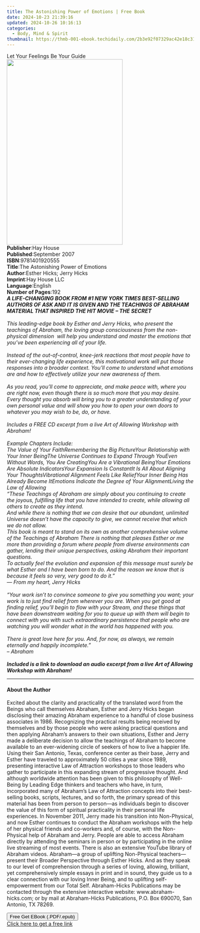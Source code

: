 ```yaml
---
title: The Astonishing Power of Emotions | Free Book
date: 2024-10-23 21:39:16
updated: 2024-10-26 10:16:13
categories:
  - Body, Mind & Spirit
thumbnail: https://thmb-001-ebook.techidaily.com/2b3e92f07329ac42e18c31986b7bf505b432f42bd418670a95c5e7277a09f994.jpg
---
```

<main id="book-container">
  <div class="flex flex-col">
    <div class="book-brief flex-1 py-6 px-4 sm:p-6 md:py-10 md:px-8">
      <!-- brief-->
      <div class="book-brief-main">Let Your Feelings Be Your Guide</div>
    </div>
    <div
      class="book-meta-info flex-1 grid gap-4 col-start-1 col-end-3 row-start-1 sm:mb-6 sm:grid-cols-4 lg:gap-6 lg:col-start-2 lg:row-end-6 lg:row-span-6 lg:mb-0"
    >
      <div
        class="book-meta-info-left place-content-center mt-4 p-4 text-sm leading-6 col-start-2 col-span-2 dark:text-slate-400"
      >
        <img
          class="w-full h-500 object-cover rounded-lg sm:h-255 sm:col-span-2 lg:col-span-full"
          src="https://img-001-ebook.techidaily.com/260473f7c849ff5845648c864687d982fc2b3c963ad5bfd0ae6e8e54a227f0f3.jpg"
          alt=""
          width="312"
          height="500"
        />
      </div>
      <div
        class="book-meta-info-right mt-2 col-start-1 row-start-2 col-span-3 self-center"
      >
        <!-- meta data  -->
        <div class="flex flex-col px-4 md:px-8">
          <div class="flex-1">
            <strong>Publisher</strong>:<span class="px-2">Hay House</span>
          </div>
          <div class="flex-1">
            <strong>Published</strong>:<span class="px-2">September 2007</span>
          </div>
          <div class="flex-1">
            <strong>ISBN</strong>:<span class="px-2">9781401920555</span>
          </div>
          <div class="flex-1">
            <strong>Title</strong>:<span class="px-2"
              >The Astonishing Power of Emotions</span
            >
          </div>
          <div class="flex-1">
            <strong>Author</strong>:<span class="px-2"
              >Esther Hicks; Jerry Hicks</span
            >
          </div>
          <div class="flex-1">
            <strong>Imprint</strong>:<span class="px-2">Hay House LLC</span>
          </div>
          <div class="flex-1">
            <strong>Language</strong>:<span class="px-2">English</span>
          </div>
          <div class="flex-1">
            <strong>Number of Pages</strong>:<span class="px-2">192</span>
          </div>
        </div>
      </div>
    </div>
    <div class="book-description flex-1 py-6 px-4 sm:p-6 md:py-10 md:px-8">
      <div class="book-description-main">
        <div accordion-content="" id="description">
          <i
            ><i
              ><b
                >A LIFE-CHANGING BOOK FROM #1 <i>NEW YORK TIMES</i> BEST-SELLING
                AUTHORS OF <i>ASK AND IT IS GIVEN </i>AND THE TEACHINGS OF
                ABRAHAM MATERIAL THAT INSPIRED THE HIT MOVIE – THE SECRET</b
              ><br /><br />This&nbsp;leading-edge&nbsp;book by Esther and Jerry
              Hicks, who present the teachings of Abraham, the loving group
              consciousness from the non-physical dimension &nbsp;will help you
              understand and master the emotions that you’ve been experiencing
              all of your life.<br /><br />Instead of the out-of-control,
              knee-jerk reactions that most people have to their ever-changing
              life experience, this motivational work will put those responses
              into a broader context. You’ll come to understand what emotions
              are and how to effectively utilize your new awareness of them.<br /><br />As
              you read, you’ll come to appreciate, and make peace with, where
              you are right now, even though there is so much more that you may
              desire. Every thought you absorb will bring you to a greater
              understanding of your own personal value and will show you how to
              open your own doors to whatever you may wish to be, do, or
              have.<br /><br />Includes a FREE CD excerpt from a live Art of
              Allowing Workshop with Abraham!<br /><br />Example Chapters
              Include:<br />
              The Value of Your FaithRemembering the Big PictureYour
              Relationship with Your Inner BeingThe Universe Continues to Expand
              Through YouEven Without Words, You Are CreatingYou Are a
              Vibrational BeingYour Emotions Are Absolute IndicatorsYour
              Expansion Is ConstantIt Is All About Aligning Your
              ThoughtsVibrational Alignment Feels Like ReliefYour Inner Being
              Has Already Become ItEmotions Indicate the Degree of Your
              AlignmentLiving the Law of Allowing<br />“These Teachings of
              Abraham are simply about you continuing to create the joyous,
              fulfilling life that you have intended to create, while allowing
              all others to create as they intend.<br />And while there is
              nothing that we can desire that our abundant, unlimited Universe
              doesn’t have the capacity to give, we cannot receive that which we
              do not allow.<br />This book is meant to stand on its own as
              another comprehensive volume of the Teachings of Abraham There is
              nothing that pleases Esther or me more than providing a forum
              where people from diverse environments can gather, lending their
              unique perspectives, asking Abraham their important questions.<br />To
              actually feel the evolution and expansion of this message must
              surely be what Esther and I have been born to do. And the reason
              we know that is because it feels so very, very good to do it.”<br />—
              From my heart, Jerry Hicks<br /><br />“Your work isn’t to convince
              someone to give you something you want; your work is to just find
              relief from wherever you are. When you get good at finding relief,
              you’ll begin to flow with your Stream, and these things that have
              been downstream waiting for you to queue up with them will begin
              to connect with you with such extraordinary persistence that
              people who are watching you will wonder what in the world has
              happened with you.<br /><br /><i
                >There is great love here for you. And, for now, as always, we
                remain eternally and happily incomplete.”</i
              ><br />– Abraham<br /><br /><b
                >Included is a link to download an audio excerpt from a live Art
                of Allowing Workshop with Abraham!</b
              ></i
            ></i
          >
        </div>
        <div class="accordion-fader"></div>
      </div>
    </div>
    <div class="book-excerpts flex-1 py-6 px-4 sm:p-6 md:py-10 md:px-8">
      <!-- excerpts-->
      <div class="book-excerpts-main">
        <hr />
        <h4 class="placeholder placeholder-heading">
          <span>About the Author</span>
        </h4>
        <p>
          Excited about the clarity and practicality of the translated word from
          the Beings who call themselves Abraham, Esther and Jerry Hicks began
          disclosing their amazing Abraham experience to a handful of close
          business associates in 1986. Recognizing the practical results being
          received by themselves and by those people who were asking practical
          questions and then applying Abraham’s answers to their own situations,
          Esther and Jerry made a deliberate decision to allow the teachings of
          Abraham to become available to an ever-widening circle of seekers of
          how to live a happier life. Using their San Antonio, Texas, conference
          center as their base, Jerry and Esther have traveled to approximately
          50 cities a year since 1989, presenting interactive Law of Attraction
          workshops to those leaders who gather to participate in this expanding
          stream of progressive thought. And although worldwide attention has
          been given to this philosophy of Well-Being by Leading Edge thinkers
          and teachers who have, in turn, incorporated many of Abraham’s Law of
          Attraction concepts into their best-selling books, scripts, lectures,
          and so forth, the primary spread of this material has been from person
          to person—as individuals begin to discover the value of this form of
          spiritual practicality in their personal life experiences. In November
          2011, Jerry made his transition into Non-Physical, and now Esther
          continues to conduct the Abraham workshops with the help of her
          physical friends and co-workers and, of course, with the Non-Physical
          help of Abraham and Jerry. People are able to access Abraham directly
          by attending the seminars in person or by participating in the online
          live streaming of most events. There is also an extensive YouTube
          library of Abraham videos. Abraham—a group of uplifting Non-Physical
          teachers—present their Broader Perspective through Esther Hicks. And
          as they speak to our level of comprehension through a series of
          loving, allowing, brilliant, yet comprehensively simple essays in
          print and in sound, they guide us to a clear connection with our
          loving Inner Being, and to uplifting self-empowerment from our Total
          Self. Abraham-Hicks Publications may be contacted through the
          extensive interactive website: www.abraham-hicks.com; or by mail at
          Abraham-Hicks Publications, P.O. Box 690070, San Antonio, TX 78269.
        </p>
      </div>
    </div>
    <div
      class="book-about-author flex-1 py-6 px-4 sm:p-6 md:py-10 md:px-8"
    ></div>
    <div class="book-free-get flex-1 py-6 px-4 sm:p-6 md:py-10 md:px-8">
      <button
        id="btn-free-get"
        class="bg-blue-500 hover:bg-blue-700 text-white font-bold py-2 px-4 rounded"
      >
        Free Get EBook (.PDF/.epub)
      </button>
      <div id="countdown-display" class="px-2 text-lg mt-2"></div>
      <a
        id="free-link"
        class="hidden bg-blue-500 hover:bg-blue-700 text-white font-bold py-2 px-4 rounded"
        href="https://www.ebooks.com/en-us/book/96317544/the-astonishing-power-of-emotions/esther-hicks/"
        target="_blank"
        >Click here to get a free link</a
      >
    </div>
    <script>
      let countdownTime = 0;
      let countdownInterval = null;
      document
        .getElementById('btn-free-get')
        .addEventListener('click', startCountdown);
      function startCountdown() {
        countdownTime = new Date().getTime() + 60000 * 3;
        countdownInterval = setInterval(updateCountdown, 1000);
        document.getElementById('btn-free-get').disabled = true;
        document
          .getElementById('btn-free-get')
          .classList.add('bg-gray-500', 'cursor-not-allowed');
      }
      function updateCountdown() {
        let currentTime = new Date().getTime();
        let timeLeft = countdownTime - currentTime;
        let secondsLeft = Math.floor(timeLeft / 1000);
        document.getElementById('countdown-display').innerHTML =
          `Remaining time: ${secondsLeft} seconds.`;
        if (secondsLeft <= 0) {
          clearInterval(countdownInterval);
          document.getElementById('btn-free-get').classList.add('hidden');
          document.getElementById('free-link').classList.remove('hidden');
          document.getElementById('countdown-display').innerHTML = '';
        }
      }
    </script>
  </div>
</main>
